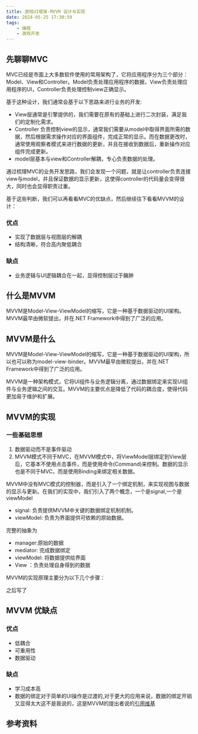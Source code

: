 ```yaml
---
title: 游戏UI框架-MVVM 设计与实现
date: 2024-05-25 17:30:59
tags:
    - 编程
    - 游戏开发
---
```

## 先聊聊MVC
MVC已经是市面上大多数软件使用的常用架构了，它将应用程序分为三个部分：Model、View和Controller。Model负责处理应用程序的数据，View负责处理应用程序的UI，Controller负责处理控制view正确显示。

基于这种设计，我们通常会基于以下思路来进行业务的开发:
- View层通常是引擎提供的，我们需要在原有的基础上进行二次封装，满足我们的定制化需求。
- Controller 负责控制view的显示，通常我们需要从model中取得界面所需的数据，然后根据需求操作对应的界面组件，完成正常的显示。而在数据更改时，通常使用观察者模式来进行数据的更新，并且在接收到数据后，重新操作对应组件完成更新。
- model层基本与view和Controller解耦，专心负责数据的处理。

通过梳理MVC的业务开发思路，我们会发现一个问题，就是让controller负责连接view与model，并且保证数据的显示更新，这使得controller的代码量会变得很大，同时也会显得职责过重。

基于这些判断，我们可以再看看MVC的优缺点，然后继续往下看看MVVM的设计：

### 优点
- 实现了数据层与视图层的解耦
- 结构清晰，符合高内聚低耦合

### 缺点
- 业务逻辑与UI逻辑耦合在一起，显得控制层过于臃肿

## 什么是MVVM

MVVM是Model-View-ViewModel的缩写，它是一种基于数据驱动的UI架构。MVVM最早由微软提出，并在.NET Framework中得到了广泛的应用。
## MVVM是什么

MVVM是Model-View-ViewModel的缩写，它是一种基于数据驱动的UI架构，所以也可以称为model-view-binder。MVVM最早由微软提出，并在.NET Framework中得到了广泛的应用。

MVVM是一种架构模式，它将UI组件与业务逻辑分离，通过数据绑定来实现UI组件与业务逻辑之间的交互。MVVM的主要优点是降低了代码的耦合度，使得代码更加易于维护和扩展。

## MVVM的实现

### 一些基础思想
1. 数据驱动而不是事件驱动
2. MVVM模式不同于MVC，在MVVM模式中，将ViewModel层绑定到View层后，它基本不使用点击事件，而是使用命令(Command)来控制。数据的显示也是不同于MVC，而是使用Binding来绑定相关数据。

MVVM中没有MVC模式的控制器，而是引入了一个绑定机制，来实现视图与数据的显示与更新。在我们的实现中，我们引入了两个概念，一个是signal,一个是viewModel

- signal: 负责提供MVVM中关键的数据绑定机制机制。
- viewModel: 负责为界面提供可依赖的原始数据。

完整的抽象为
- manager:原始的数据
- mediator: 完成数据绑定
- viewModel: 将数据提供给界面
- View ：负责处理自身得到的数据

MVVM的实现原理主要分为以下几个步骤：

之后写了
## MVVM 优缺点




### 优点

- 低耦合
- 可重用性
- 数据驱动

### 缺点

- 学习成本高
- 数据的绑定对于简单的UI操作是过渡的,对于更大的应用来说，数据的绑定开销又显得太大<span class="heimu" title="你知道的太多了">这不是我说的，这是MVVM的提出者说的[引用维基](https://zh.wikipedia.org/wiki/MVVM#cite_note-13)</span>

## 参考资料

